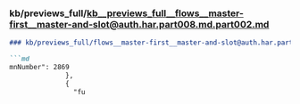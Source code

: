 ### kb/previews_full/kb__previews_full__flows__master-first__master-and-slot@auth.har.part008.md.part002.md

```md
### kb/previews_full/flows__master-first__master-and-slot@auth.har.part008.md (part 002)

```md
mnNumber": 2869
              },
              {
                "fu
```

```

```
